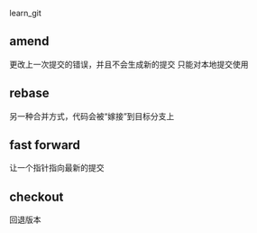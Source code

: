 learn_git

## amend
更改上一次提交的错误，并且不会生成新的提交 
只能对本地提交使用

## rebase
另一种合并方式，代码会被“嫁接”到目标分支上

## fast forward
让一个指针指向最新的提交

## checkout
回退版本